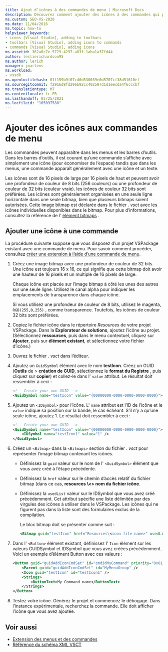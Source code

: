 ```yaml
---
title: Ajout d’icônes à des commandes de menu | Microsoft Docs
description: Découvrez comment ajouter des icônes à des commandes qui peuvent apparaître dans les menus et les barres d’outils de l’environnement de développement intégré (IDE) de Visual Studio.
ms.custom: SEO-VS-2020
ms.date: 11/04/2016
ms.topic: how-to
helpviewer_keywords:
- icons [Visual Studio], adding to toolbars
- toolbars [Visual Studio], adding icons to commands
- commands [Visual Studio], adding icons
ms.assetid: 362a0c7e-5729-4297-a83f-1aba1a37fd44
author: leslierichardson95
ms.author: lerich
manager: jmartens
ms.workload:
- vssdk
ms.openlocfilehash: 01f159b9f07cd0d530039e0d5707cf38d51610ef
ms.sourcegitcommit: f2916d8fd296b92cc402597d1d1eecda4f6cccbf
ms.translationtype: MT
ms.contentlocale: fr-FR
ms.lasthandoff: 03/25/2021
ms.locfileid: "105097588"
---
```

# <a name="add-icons-to-menu-commands"></a>Ajouter des icônes aux commandes de menu
Les commandes peuvent apparaître dans les menus et les barres d’outils. Dans les barres d’outils, il est courant qu’une commande s’affiche avec simplement une icône (pour économiser de l’espace) tandis que dans les menus, une commande apparaît généralement avec une icône et un texte.

 Les icônes sont de 16 pixels de large par 16 pixels de haut et peuvent avoir une profondeur de couleur de 8 bits (256 couleurs) ou une profondeur de couleur de 32 bits (couleur vraie). les icônes de couleur 32 bits sont préférées. Les icônes sont généralement organisées en une seule ligne horizontale dans une seule bitmap, bien que plusieurs bitmaps soient autorisées. Cette image bitmap est déclarée dans le fichier *. vsct* avec les icônes individuelles disponibles dans le bitmap. Pour plus d’informations, consultez la référence de l' [élément bitmaps](../extensibility/bitmaps-element.md) .

## <a name="add-an-icon-to-a-command"></a>Ajouter une icône à une commande
 La procédure suivante suppose que vous disposez d’un projet VSPackage existant avec une commande de menu. Pour savoir comment procéder, consultez [créer une extension à l’aide d’une commande de menu](../extensibility/creating-an-extension-with-a-menu-command.md).

1. Créez une image bitmap avec une profondeur de couleur de 32 bits. Une icône est toujours 16 x 16, ce qui signifie que cette bitmap doit avoir une hauteur de 16 pixels et un multiple de 16 pixels de large.

     Chaque icône est placée sur l’image bitmap à côté les unes des autres sur une seule ligne. Utilisez le canal alpha pour indiquer les emplacements de transparence dans chaque icône.

     Si vous utilisez une profondeur de couleur de 8 bits, utilisez le magenta, `RGB(255,0,255)` , comme transparence. Toutefois, les icônes de couleur 32 bits sont préférées.

2. Copiez le fichier icône dans le répertoire *Resources* de votre projet VSPackage. Dans la **Explorateur de solutions**, ajoutez l’icône au projet. (Sélectionnez **ressources**, puis dans le menu contextuel, cliquez sur **Ajouter**, puis sur **élément existant**, et sélectionnez votre fichier d’icône.)

3. Ouvrez le fichier *. vsct* dans l’éditeur.

4. Ajoutez un `GuidSymbol` élément avec le nom **testIcon**. Créez un GUID (**Outils** de  >  **création de GUID**, sélectionnez le **format du Registre** , puis cliquez sur **copier**) et collez-le dans l' `value` attribut. Le résultat doit ressembler à ceci :

    ```xml
    <!-- Create your own GUID -->
    <GuidSymbol name="testIcon" value="{00000000-0000-0000-0000-0000}">
    ```

5. Ajoutez un `<IDSymbol>` pour l’icône. L' `name` attribut est l’ID de l’icône et le `value` indique sa position sur la bande, le cas échéant. S’il n’y a qu’une seule icône, ajoutez 1. Le résultat doit ressembler à ceci :

    ```xml
    <!-- Create your own GUID -->
    <GuidSymbol name="testIcon" value="{00000000-0000-0000-0000-0000}">
        <IDSymbol name="testIcon1" value="1" />
    </GuidSymbol>
    ```

6. Créez un `<Bitmap>` dans la `<Bitmaps>` section du fichier *. vsct* pour représenter l’image bitmap contenant les icônes.

    - Définissez la `guid` valeur sur le nom de l' `<GuidSymbol>` élément que vous avez créé à l’étape précédente.

    - Définissez la `href` valeur sur le chemin d’accès relatif du fichier bitmap (dans ce cas, **resources \\<\> nom du fichier icône**.

    - Définissez la `usedList` valeur sur le IDSymbol que vous avez créé précédemment. Cet attribut spécifie une liste délimitée par des virgules des icônes à utiliser dans le VSPackage. Les icônes qui ne figurent pas dans la liste sont des formulaires exclus de la compilation.

         Le bloc bitmap doit se présenter comme suit :

        ```xml
        <Bitmap guid="testIcon" href="Resources\<icon file name>" usedList="testIcon1"/>
        ```

7. Dans l' `<Button>` élément existant, définissez l' `Icon` élément sur les valeurs GUIDSymbol et IDSymbol que vous avez créées précédemment. Voici un exemple d’élément Button avec ces valeurs :

    ```xml
    <Button guid="guidAddIconCmdSet" id="cmdidMyCommand" priority="0x0100" type="Button">
        <Parent guid="guidAddIconCmdSet" id="MyMenuGroup" />
        <Icon guid="testIcon" id="testIcon1" />
        <Strings>
            <ButtonText>My Command name</ButtonText>
        </Strings>
    </Button>
    ```

8. Testez votre icône. Générez le projet et commencez le débogage. Dans l’instance expérimentale, recherchez la commande. Elle doit afficher l’icône que vous avez ajoutée.

## <a name="see-also"></a>Voir aussi
- [Extension des menus et des commandes](../extensibility/extending-menus-and-commands.md)
- [Référence du schéma XML VSCT](../extensibility/vsct-xml-schema-reference.md)
